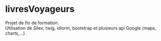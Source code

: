 # livresVoyageurs
Projet de fin de formation. <br>
Utilisation de Silex, twig, idiorm, bootstrap et plusieurs api Google (maps, charts,...)
